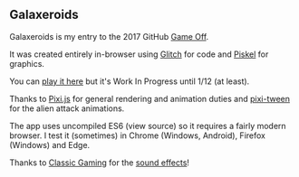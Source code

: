 Galaxeroids
-----------

Galaxeroids is my entry to the 2017 GitHub [Game Off](https://itch.io/jam/game-off-2017).

It was created entirely in-browser using [Glitch](https://glitch.com/) for code and [Piskel](https://www.piskelapp.com/) for graphics.

You can [play it here](https://joegaffey.github.io/galaxeroids/public/) but it's Work In Progress until 1/12 (at least).

Thanks to [Pixi.js](http://www.pixijs.com/) for general rendering and animation duties and [pixi-tween](https://github.com/themoonrat/pixi-tween/) for the alien attack animations.

The app uses uncompiled ES6 (view source) so it requires a fairly  modern browser. I test it (sometimes) in Chrome (Windows, Android), Firefox (Windows) and Edge. 

Thanks to [Classic Gaming](http://www.classicgaming.cc) for the [sound effects](http://www.classicgaming.cc/classics/space-invaders/sounds)!